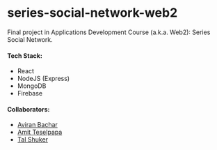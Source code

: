 # series-social-network-web2
Final project in Applications Development Course (a.k.a. Web2): Series Social Network.

#### Tech Stack:
* React
* NodeJS (Express)
* MongoDB
* Firebase

#### Collaborators:
* [Aviran Bachar][aviran-github-link]
* [Amit Teselpapa][teselpapa-github-link]
* [Tal Shuker][shuker-github-link]

[//]: #
[aviran-github-link]: <https://github.com/AviranBac>
[teselpapa-github-link]: <https://github.com/amittes>
[shuker-github-link]: <https://github.com/talshuker>
